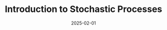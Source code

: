 ---
org: MIT
courseno: 18.615
title: Introduction to Stochastic Processes
subject: Math
date: 2025-02-01
term: Spring 2025
status: WIP
notes: 18-615.pdf
code: 18.615
site:
instructor: Elchanan Mossel
comment: 
---